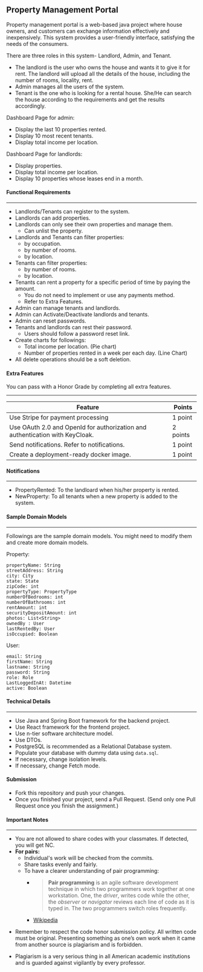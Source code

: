 

## Property Management Portal
 
Property management portal is a web-based java project where house owners, and customers can exchange information effectively and inexpensively. This system provides a user-friendly interface, satisfying the needs of the consumers. 

There are three roles in this system- Landlord, Admin, and Tenant.  
 - The landlord is the user who owns the house and wants it to give it for rent. The landlord will upload all the details of the house, including the number of rooms, locality, rent. 
 - Admin manages all the users of the system. 
 - Tenant is the one who is looking for a rental house. She/He can search the house according to the requirements and get the results accordingly.

Dashboard Page for admin:
- Display the last 10 properties rented.
- Display 10 most recent tenants.
- Display total income per location.

Dashboard Page for landlords:
- Display properties.
- Display total income per location.
- Display 10 properties whose leases end in a month.

#### Functional  Requirements
--- 
* Landlords/Tenants can register to the system.
* Landlords can add properties.
* Landlords can only see their own properties and manage them.
	* Can unlist the property.
* Landlords and Tenants can filter properties:
	* by occupation.
	* by number of rooms.
	* by location.
* Tenants can filter properties:
	* by number of rooms.
	*  by location.
* Tenants can rent a property for a specific period of time by paying the amount.
	* You do not need to implement or use any payments method.
	* Refer to Extra Features. 
* Admin can manage tenants and landlords.
*  Admin can Activate/Deactivate landlords and tenants.
* Admin can reset passwords.
* Tenants and landlords can rest their password.
	* Users should follow a password reset link.
* Create charts for followings:
	* Total income per location. (Pie chart)
	* Number of properties rented in a week per each day. (Line Chart)
*   All delete operations should be a soft deletion.

#### Extra Features
You can pass with a Honor Grade by completing all extra features.

---
| Feature | Points |
|---------|--------|
|<font size="3"> Use Stripe for payment processing</font> | 1 point |
|<font size="3">Use OAuth 2.0 and OpenId for authorization and authentication with KeyCloak.</font> |2 points|
|<font size="3">Send notifications. Refer to notifications.</font> |1 point|
|<font size="3">Create a deployment-ready docker image.</font> |1 point|


#### Notifications
---
* PropertyRented: To the landloard when his/her property is rented.
* NewProperty: To all tenants when a new property is added to the system.

#### Sample Domain Models
---

Followings are the sample domain models. You might need to modify them and create more domain models.

Property: 
``` 
propertyName: String
streetAddress: String
city: City
state: State
zipCode: int
propertyType: PropertyType
numberOfBedrooms: int
numberOfBathrooms: int
rentAmount: int
securityDepositAmount: int
photos: List<String>
ownedBy : User
lastRentedBy: User
isOccupied: Boolean
```

User:
```
email: String
firstName: String
lastname: String
password: String
role: Role
LastLoggedInAt: Datetime
active: Boolean
```



#### Technical Details
---
* Use Java and Spring Boot framework for the backend project.
* Use React framework for the frontend project.
* Use n-tier software architecture model.
* Use DTOs.
* PostgreSQL is recommended as a Relational Database system.
* Populate your database with dummy data using `data.sql`.
* If necessary, change isolation levels.
* If necessary, change Fetch mode.


#### Submission

* Fork this repository and push your changes.
* Once you finished your project, send a Pull Request. (Send only one Pull Request once you finish the assignment.)

#### Important Notes
---

 * You are not allowed to share codes with your classmates. If detected, you will get NC.
 * **For pairs:**
	 * Individual's work will be checked from the commits.
	 *  Share tasks evenly and fairly.
	 *  To have a clearer understanding of pair programming:
		 *  > **Pair programming** is an agile software development technique in which two programmers work together at one workstation. One, the _driver_, writes code while the other, the _observer_ or _navigator_ reviews each line of code as it is typed in. The two programmers switch roles frequently. 
		 * [Wikipedia](https://en.wikipedia.org/wiki/Pair_programming#:~:text=Pair%20programming%20is%20an%20agile,two%20programmers%20switch%20roles%20frequently.)

-   Remember to respect the code honor submission policy. All written code must be original. Presenting something as one’s own work when it came from another source is plagiarism and is forbidden.
    
-   Plagiarism is a very serious thing in all American academic institutions and is guarded against vigilantly by every professor.
 

